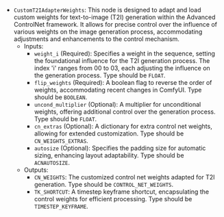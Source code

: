 - `CustomT2IAdapterWeights`: This node is designed to adapt and load custom weights for text-to-image (T2I) generation within the Advanced ControlNet framework. It allows for precise control over the influence of various weights on the image generation process, accommodating adjustments and enhancements to the control mechanism.
    - Inputs:
        - `weight_i` (Required): Specifies a weight in the sequence, setting the foundational influence for the T2I generation process. The index 'i' ranges from 00 to 03, each adjusting the influence on the generation process. Type should be `FLOAT`.
        - `flip_weights` (Required): A boolean flag to reverse the order of weights, accommodating recent changes in ComfyUI. Type should be `BOOLEAN`.
        - `uncond_multiplier` (Optional): A multiplier for unconditional weights, offering additional control over the generation process. Type should be `FLOAT`.
        - `cn_extras` (Optional): A dictionary for extra control net weights, allowing for extended customization. Type should be `CN_WEIGHTS_EXTRAS`.
        - `autosize` (Optional): Specifies the padding size for automatic sizing, enhancing layout adaptability. Type should be `ACNAUTOSIZE`.
    - Outputs:
        - `CN_WEIGHTS`: The customized control net weights adapted for T2I generation. Type should be `CONTROL_NET_WEIGHTS`.
        - `TK_SHORTCUT`: A timestep keyframe shortcut, encapsulating the control weights for efficient processing. Type should be `TIMESTEP_KEYFRAME`.
